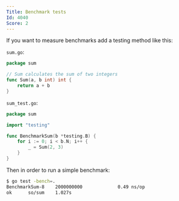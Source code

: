 ```yaml
---
Title: Benchmark tests
Id: 4040
Score: 2
---
```

If you want to measure benchmarks add a testing method like this:

`sum.go`:
```go
package sum

// Sum calculates the sum of two integers
func Sum(a, b int) int {
    return a + b
}
```

`sum_test.go`:

```go
package sum

import "testing"

func BenchmarkSum(b *testing.B) {
    for i := 0; i < b.N; i++ {
        _ = Sum(2, 3)
    }
}
```

Then in order to run a simple benchmark:

```sh
$ go test -bench=.
BenchmarkSum-8    2000000000             0.49 ns/op
ok      so/sum    1.027s
```
